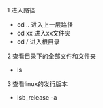 1 进入路径  
* cd ..    进入上一层路径  
* cd xx    进入xx文件夹  
* cd /   进入根目录  

2 查看目录下的全部文件和文件夹
* ls  

3 查看linux的发行版本 
* lsb_release -a
